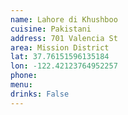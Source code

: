```yaml
---
name: Lahore di Khushboo
cuisine: Pakistani
address: 701 Valencia St
area: Mission District
lat: 37.76151596135184
lon: -122.42123764952257
phone: 
menu: 
drinks: False
---
```

